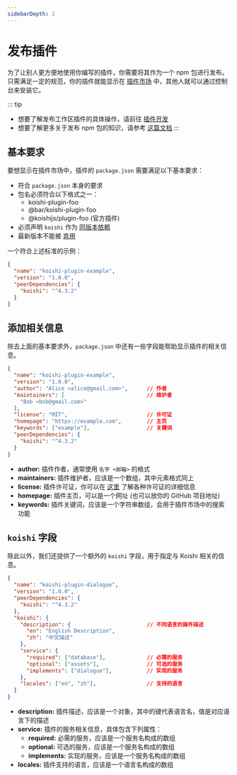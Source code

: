 ```yaml
---
sidebarDepth: 2
---
```


# 发布插件

为了让别人更方便地使用你编写的插件，你需要将其作为一个 npm 包进行发布。只需满足一定的规范，你的插件就能显示在 [插件市场](../../market.md) 中，其他人就可以通过控制台来安装它。

::: tip
- 想要了解发布工作区插件的具体操作，请前往 [插件开发](../../manual/cli/development.md#发布插件)
- 想要了解更多关于发布 npm 包的知识，请参考 [这篇文档](https://docs.npmjs.com/packages-and-modules/contributing-packages-to-the-registry)
:::

## 基本要求

要想显示在插件市场中，插件的 `package.json` 需要满足以下基本要求：

- 符合 `package.json` 本身的要求
- 包名必须符合以下格式之一：
  - koishi-plugin-foo
  - @bar/koishi-plugin-foo
  - @koishijs/plugin-foo (官方插件)
- 必须声明 `koishi` 作为 [同版本依赖](https://docs.npmjs.com/cli/v8/configuring-npm/package-json#peerdependencies)
- 最新版本不能被 [弃用](https://docs.npmjs.com/deprecating-and-undeprecating-packages-or-package-versions)

一个符合上述标准的示例：

```json title=package.json
{
  "name": "koishi-plugin-example",
  "version": "1.0.0",
  "peerDependencies": {
    "koishi": "^4.3.2"
  }
}
```

## 添加相关信息

除去上面的基本要求外，`package.json` 中还有一些字段能帮助显示插件的相关信息。

```json title=package.json
{
  "name": "koishi-plugin-example",
  "version": "1.0.0",
  "author": "Alice <alice@gmail.com>",      // 作者
  "maintainers": [                          // 维护者
    "Bob <bob@gmail.com>"
  ],
  "license": "MIT",                         // 许可证
  "homepage": "https://example.com",        // 主页
  "keywords": ["example"],                  // 关键词
  "peerDependencies": {
    "koishi": "^4.3.2"
  }
}
```

- **author:** 插件作者，通常使用 `名字 <邮箱>` 的格式
- **maintainers:** 插件维护者，应该是一个数组，其中元素格式同上
- **license:** 插件许可证，你可以在 [这里](https://choosealicense.com/licenses/) 了解各种许可证的详细信息
- **homepage:** 插件主页，可以是一个网址 (也可以放你的 GitHub 项目地址)
- **keywords:** 插件关键词，应该是一个字符串数组，会用于插件市场中的搜索功能

## `koishi` 字段

除此以外，我们还提供了一个额外的 `koishi` 字段，用于指定与 Koishi 相关的信息。

```json title=package.json
{
  "name": "koishi-plugin-dialogue",
  "version": "1.0.0",
  "peerDependencies": {
    "koishi": "^4.3.2"
  },
  "koishi": {
    "description": {                        // 不同语言的插件描述
      "en": "English Description",
      "zh": "中文描述"
    },
    "service": {
      "required": ["database"],             // 必需的服务
      "optional": ["assets"],               // 可选的服务
      "implements": ["dialogue"],           // 实现的服务
    },
    "locales": ["en", "zh"],                // 支持的语言
  }
}
```

- **description:** 插件描述，应该是一个对象，其中的键代表语言名，值是对应语言下的描述
- **service:** 插件的服务相关信息，具体包含下列属性：
  - **required:** 必需的服务，应该是一个服务名构成的数组
  - **optional:** 可选的服务，应该是一个服务名构成的数组
  - **implements:** 实现的服务，应该是一个服务名构成的数组
- **locales:** 插件支持的语言，应该是一个语言名构成的数组
